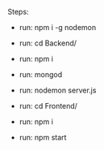 Steps:

- run: npm i -g nodemon
- run: cd Backend/
- run: npm i
- run: mongod
- run: nodemon server.js

- run: cd Frontend/
- run: npm i
- run: npm start
